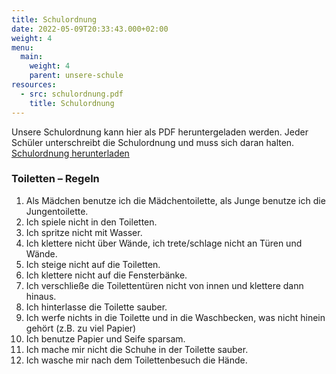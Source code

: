```yaml
---
title: Schulordnung
date: 2022-05-09T20:33:43.000+02:00
weight: 4
menu:
  main:
    weight: 4
    parent: unsere-schule
resources:
  - src: schulordnung.pdf
    title: Schulordnung
---
```


Unsere Schulordnung kann hier als PDF heruntergeladen werden. Jeder Schüler unterschreibt die Schulordnung und muss sich daran halten.
<a href="schulordnung.pdf" target="_blank">Schulordnung herunterladen</a>

### Toiletten – Regeln

1. Als Mädchen benutze ich die Mädchentoilette, als Junge benutze ich die Jungentoilette.
1. Ich spiele nicht in den Toiletten.
1. Ich spritze nicht mit Wasser.
1. Ich klettere nicht über Wände, ich trete/schlage nicht an Türen und Wände.
1. Ich steige nicht auf die Toiletten.
1. Ich klettere nicht auf die Fensterbänke.
1. Ich verschließe die Toilettentüren nicht von innen und klettere dann hinaus.
1. Ich hinterlasse die Toilette sauber.
1. Ich werfe nichts in die Toilette und in die Waschbecken, was nicht hinein gehört (z.B. zu viel Papier)
1. Ich benutze Papier und Seife sparsam.
1. Ich mache mir nicht die Schuhe in der Toilette sauber.
1. Ich wasche mir nach dem Toilettenbesuch die Hände.
